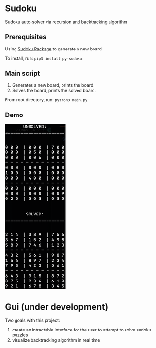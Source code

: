 # Sudoku
Sudoku auto-solver via recursion and backtracking algorithm

## Prerequisites
Using [Sudoku Package](https://pypi.org/project/py-sudoku/) to generate a new board

To install, run:
`pip3 install py-sudoku`

## Main script
1) Generates a new board, prints the board.
2) Solves the board, prints the solved board.

From root directory, run:
`python3 main.py`
## Demo
<img src="https://github.com/alecgrater/Sudoku/blob/master/screenshot.png" width="200" height="543.22"></img>

# Gui (under development)

Two goals with this project:
1. create an intractable interface for the user to attempt to solve sudoku puzzles
2. visualize backtracking algorithm in real time
